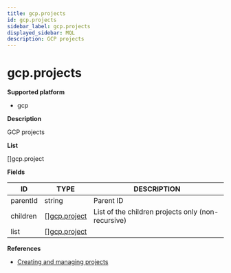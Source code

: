 ```yaml
---
title: gcp.projects
id: gcp.projects
sidebar_label: gcp.projects
displayed_sidebar: MQL
description: GCP projects
---
```


# gcp.projects

**Supported platform**

- gcp

**Description**

GCP projects

**List**

[]gcp.project

**Fields**

| ID       | TYPE                                    | DESCRIPTION                                        |
| -------- | --------------------------------------- | -------------------------------------------------- |
| parentId | string                                  | Parent ID                                          |
| children | &#91;&#93;[gcp.project](gcp.project.md) | List of the children projects only (non-recursive) |
| list     | &#91;&#93;[gcp.project](gcp.project.md) |                                                    |

**References**

- [Creating and managing projects](https://cloud.google.com/resource-manager/docs/creating-managing-projects)
